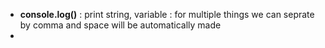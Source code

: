 - **console.log()** : print string, variable : for multiple things we can seprate by comma and space will be automatically made
- 